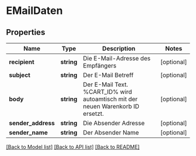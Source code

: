 # EMailDaten

## Properties
Name | Type | Description | Notes
------------ | ------------- | ------------- | -------------
**recipient** | **string** | Die E-Mail-Adresse des Empfängers | [optional] 
**subject** | **string** | Der E-Mail Betreff | [optional] 
**body** | **string** | Der E-Mail Text. %CART_ID% wird autoamtisch mit der neuen Warenkorb ID ersetzt. | [optional] 
**sender_address** | **string** | Die Absender Adresse | [optional] 
**sender_name** | **string** | Der Absender Name | [optional] 

[[Back to Model list]](../README.md#documentation-for-models) [[Back to API list]](../README.md#documentation-for-api-endpoints) [[Back to README]](../README.md)


